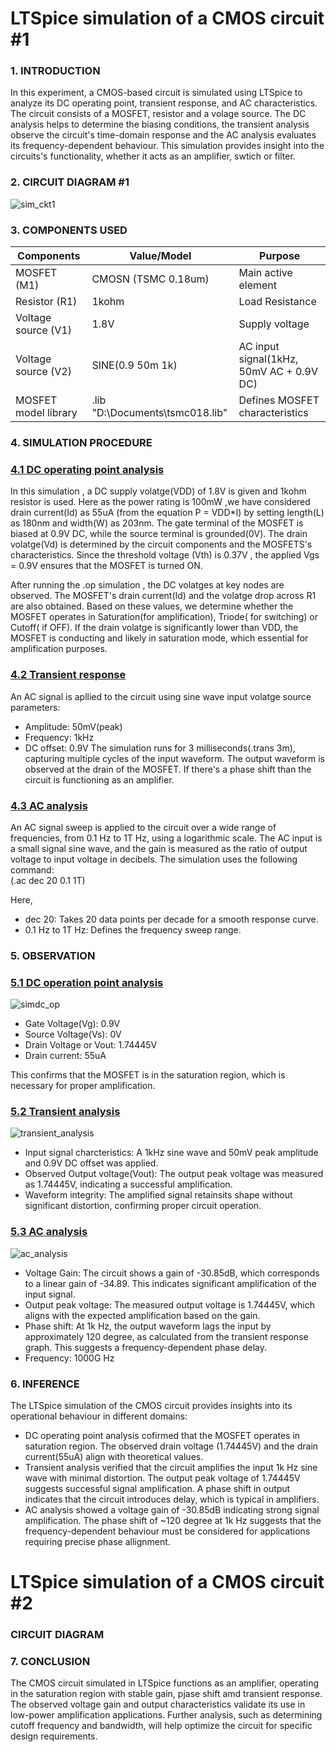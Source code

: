 # LTSpice simulation of a CMOS circuit #1
### 1. INTRODUCTION
 In this experiment, a CMOS-based circuit is simulated using LTSpice to analyze its DC operating point, transient response, and AC characteristics. The circuit consists of a MOSFET, resistor and a volage source. The DC analysis helps to determine the biasing conditions, the transient analysis observe the circuit's time-domain response and the AC analysis evaluates its frequency-dependent behaviour. This simulation provides insight into the circuits's functionality, whether it acts as an amplifier, swtich or filter.    

 ### 2. CIRCUIT DIAGRAM #1
 ![sim_ckt1](https://github.com/user-attachments/assets/73aa5b78-3681-47bb-9081-1c72c7b12502)    
 
 ### 3. COMPONENTS USED
 | Components | Value/Model | Purpose |
 |------------|-------------|---------|
 |MOSFET (M1) | CMOSN (TSMC 0.18um) | Main active element |
 | Resistor (R1) | 1kohm | Load Resistance |
 | Voltage source (V1) | 1.8V | Supply voltage |
 | Voltage source (V2) | SINE(0.9 50m 1k) | AC input signal(1kHz, 50mV AC + 0.9V DC) |
 | MOSFET model library | .lib "D:\Documents\tsmc018.lib" | Defines MOSFET characteristics |    

 ### 4. SIMULATION PROCEDURE
 ### <ins>4.1 DC operating point analysis</ins>
 In this simulation , a DC supply volatge(VDD) of 1.8V is given and 1kohm resistor is used. Here as the power rating is 100mW ,we have considered drain current(Id) as 55uA (from the equation P = VDD*I) by setting length(L) as 180nm and width(W) as 203nm. The gate terminal of the MOSFET is biased at 0.9V DC, while the source terminal is grounded(0V). The drain volatge(Vd) is determined by the circuit components and the MOSFETS's characteristics. Since the threshold voltage (Vth) is 0.37V , the applied Vgs = 0.9V ensures that the MOSFET is turned ON.               
 
 After running the .op simulation , the DC volatges at key nodes are observed. The MOSFET's drain current(Id) and the volatge drop across R1 are also obtained. Based on these values, we determine whether the MOSFET operates in Saturation(for amplification), Triode( for switching) or Cutoff( if OFF). If the drain volatge is significantly lower than VDD, the MOSFET is conducting and likely in saturation mode, which essential for amplification purposes.

 ### <ins>4.2 Transient response</ins> 
 An AC signal is apllied to the circuit using sine wave input volatge source parameters:   
 
 - Amplitude: 50mV(peak)
 - Frequency: 1kHz
 - DC offset: 0.9V
The simulation runs for 3 milliseconds(.trans 3m), capturing multiple cycles of the input waveform. The output waveform is observed at the drain of the MOSFET. If there's a phase shift than the circuit is functioning as an amplifier.

### <ins>4.3 AC analysis</ins>
An AC signal sweep is applied to the circuit over a wide range of frequencies, from 0.1 Hz to 1T Hz, using a logarithmic scale. The AC input is a small signal sine wave, and the gain is measured as the ratio of output voltage to input voltage in decibels. The simulation uses the following command:    
(.ac dec 20 0.1 1T)  

Here,
- dec 20: Takes 20 data points per decade for a smooth response curve.
- 0.1 Hz to 1T Hz: Defines the frequency sweep range.

### 5. OBSERVATION
### <ins>5.1 DC operation point analysis</ins>    
![simdc_op](https://github.com/user-attachments/assets/dbb5e6d9-492b-4f27-b6a0-66575ea7bcc6)   
- Gate Voltage(Vg): 0.9V
- Source Voltage(Vs): 0V
- Drain Voltage or Vout: 1.74445V
- Drain current: 55uA
  
This confirms that the MOSFET is in the saturation region, which is necessary for proper amplification.

### <ins>5.2 Transient analysis</ins>
![transient_analysis](https://github.com/user-attachments/assets/593131db-addb-4908-b0e1-acb3bb5df2d7)    
- Input signal charcteristics: A 1kHz sine wave and 50mV peak amplitude and 0.9V DC offset was applied.
- Observed Output voltage(Vout): The output peak voltage was measured as 1.74445V, indicating a successful amplification.
- Waveform integrity: The amplified signal retainsits shape without significant distortion, confirming proper circuit operation.

### <ins>5.3 AC analysis</ins>       
![ac_analysis](https://github.com/user-attachments/assets/abca7e64-b1b7-433d-bfde-f3e8f029c4ba)
- Voltage Gain: The circuit shows a gain of -30.85dB, which corresponds to a linear gain of -34.89. This indicates significant amplification of the input signal.
- Output peak voltage: The measured output voltage is 1.74445V, which aligns with the expected amplification based on the gain.
- Phase shift: At 1k Hz, the output waveform lags the input by approximately 120 degree, as calculated from the transient response graph. This suggests a frequency-dependent phase delay.
- Frequency: 1000G Hz
  
### 6. INFERENCE 
The LTSpice simulation of the CMOS circuit provides insights into its operational behaviour in different domains:    
- DC operating point analysis cofirmed that the MOSFET operates in saturation region. The observed drain voltage (1.74445V) and the drain current(55uA) align with theoretical values.
- Transient analysis verified that the circuit amplifies the input 1k Hz sine wave with minimal distortion. The output peak voltage of 1.74445V suggests successful signal amplification. A phase shift in output indicates that the circuit introduces delay, which is typical in amplifiers.
- AC analysis showed a voltage gain of -30.85dB indicating strong signal amplification. The phase shift of ~120 degree at 1k Hz suggests that the frequency-dependent behaviour must be considered for applications requiring precise phase allignment.

# LTSpice simulation of a CMOS circuit #2
### CIRCUIT DIAGRAM 

### 7. CONCLUSION
The CMOS circuit simulated in LTSpice functions as an amplifier, operating in the saturation region with stable gain, pjase shift amd transient response. The observed voltage gain and output characteristics validate its use in low-power amplification applications. Further analysis, such as determining cutoff frequency and bandwidth, will help optimize the circuit for specific design requirements.





 

 
